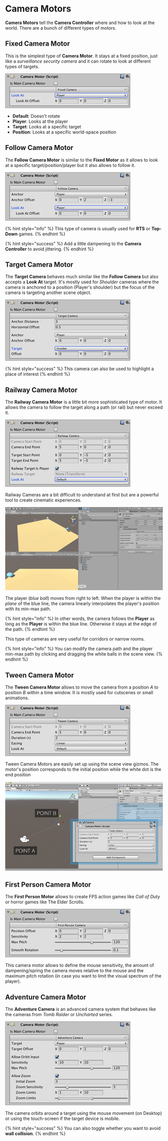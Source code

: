 # Camera Motors

**Camera Motors** tell the **Camera Controller** where and how to look at the world. There are a bunch of different types of motors.

## Fixed Camera Motor <a id="fixed-camera-motor"></a>

This is the simplest type of **Camera Motor**. It stays at a fixed position, just like a _surveillance security camera_ and it can rotate to look at different types of targets.

![\(Fixed cameras rotate towards their target\)](../../../.gitbook/assets/camera-fixed.jpg)

* **Default**: Doesn't rotate
* **Player**: Looks at the player
* **Target**: Looks at a specific target
* **Position**: Looks at a specific world-space position

## Follow Camera Motor <a id="follow-camera-motor"></a>

The **Follow Camera Motor** is similar to the **Fixed Motor** as it allows to look at a specific target/position/player but it also allows to follow it.

![\(Follow Cameras keep a constant distance from their anchor target\)](../../../.gitbook/assets/camera-follow.jpg)

{% hint style="info" %}
This type of camera is usually used for **RTS** or **Top-Down** games.
{% endhint %}

{% hint style="success" %}
Add a little dampening to the **Camera Controller** to avoid jittering.
{% endhint %}

## Target Camera Motor <a id="target-camera-motor"></a>

The **Target Camera** behaves much similar like the **Follow Camera** but also accepts a **Look At** target. It's mostly used for _Shoulder_ cameras where the camera is anchored to a position \(Player's shoulder\) but the focus of the camera is targeting another scene object.

![\(Camera orbits around the anchor while keeping both the anchor and target inside the screen\)](../../../.gitbook/assets/camera-target.jpg)

{% hint style="success" %}
This camera can also be used to highlight a place of interest
{% endhint %}

## Railway Camera Motor <a id="railway-camera-motor"></a>

The **Railway Camera Motor** is a little bit more sophisticated type of motor. It allows the camera to follow the target along a path \(or rail\) but never exceed it.

![\(Railway cameras also have scene gizmos\)](../../../.gitbook/assets/camera-railway.jpg)

Railway Cameras are a bit difficult to understand at first but are a powerful tool to create cinematic experiences.

![\(See how the camera follows the blue ball when it&apos;s inside its constrained bounds\)](../../../.gitbook/assets/camera-railway-demo.gif)

The player \(_blue ball_\) moves from right to left. When the player is within the _plane_ of the blue line, the camera linearly interpolates the player's position with its min-max path.

{% hint style="info" %}
In other words, the camera follows the **Player** as long as the **Player** is within the blue line. Otherwise it stays at the edge of the path.
{% endhint %}

This type of cameras are very useful for corridors or narrow rooms.

{% hint style="info" %}
You can modify the camera path and the player min-max path by clicking and dragging the white balls in the scene view.
{% endhint %}

## Tween Camera Motor <a id="tween-camera-motor"></a>

The **Tween Camera Motor** allows to move the camera from a position _A_ to position _B_ within a time window. It is mostly used for cutscenes or small animations.

![\(Move the camera from A to B within a time window\)](../../../.gitbook/assets/camera-tween.jpg)

Tween Camera Motors are easily set up using the scene view gizmos. The motor's position corresponds to the initial position while the white dot is the end position

![](../../../.gitbook/assets/camera-twee-scene.jpg)

## First Person Camera Motor <a id="first-person-camera-motor"></a>

The **First Person Motor** allows to create FPS action games like _Call of Duty_ or horror games like The Elder Scrolls.

![\(Max pitch avoids overshooting rotations\)](../../../.gitbook/assets/camera-fps.jpg)

This camera motor allows to define the mouse sensitivity, the amount of dampening/spring the camera moves relative to the mouse and the maximum pitch rotation \(in case you want to limit the visual spectrum of the player\).

## Adventure Camera Motor <a id="adventure-camera-motor"></a>

The **Adventure Camera** is an advanced camera system that behaves like the cameras from _Tomb Raider_ or _Uncharted_ series.

![\(Adventure Camera Motor has a quite a few configuration parameters\)](../../../.gitbook/assets/camera-adventure.jpg)

The camera orbits around a target using the mouse movement \(on Desktop\) or using the touch-screen if the target device is mobile.

{% hint style="success" %}
You can also toggle whether you want to avoid **wall collision**.
{% endhint %}

